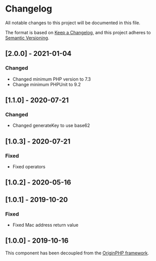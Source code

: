 # Changelog

All notable changes to this project will be documented in this file.

The format is based on [Keep a Changelog](https://keepachangelog.com/en/1.0.0/),
and this project adheres to [Semantic Versioning](https://semver.org/spec/v2.0.0.html).

## [2.0.0] - 2021-01-04

### Changed

- Changed minimum PHP version to 7.3
- Change minimum PHPUnit to 9.2

## [1.1.0] - 2020-07-21

### Changed

- Changed generateKey to use base62

## [1.0.3] - 2020-07-21

### Fixed

- Fixed operators

## [1.0.2] - 2020-05-16

## [1.0.1] - 2019-10-20

### Fixed

- Fixed Mac address return value

## [1.0.0] - 2019-10-16

This component has been decoupled from the [OriginPHP framework](https://www.originphp.com/).